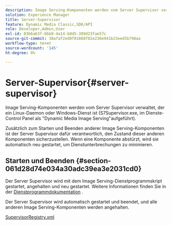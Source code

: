 ```yaml
---
description: Image Serving-Komponenten werden vom Server Supervisor verwaltet, der ein Linux-Daemon oder Windows-Dienst ist (S7Supervisor.exe, im Dienste-Control Panel als "Dynamic Media Image Serving"aufgeführt).
solution: Experience Manager
title: Server-Supervisor
feature: Dynamic Media Classic,SDK/API
role: Developer,Admin,User
exl-id: 83b6a63f-6bb8-4a14-b8d5-389d23fae57c
source-git-commit: 38afaf2ed0f01868f02e236e941b23eed5b790aa
workflow-type: tm+mt
source-wordcount: '145'
ht-degree: 0%

---
```


# Server-Supervisor{#server-supervisor}

Image Serving-Komponenten werden vom Server Supervisor verwaltet, der ein Linux-Daemon oder Windows-Dienst ist (S7Supervisor.exe, im Dienste-Control Panel als &quot;Dynamic Media Image Serving&quot;aufgeführt).

Zusätzlich zum Starten und Beenden anderer Image Serving-Komponenten ist der Server Supervisor dafür verantwortlich, den Zustand dieser anderen Komponenten sicherzustellen. Wenn eine Komponente abstürzt, wird sie automatisch neu gestartet, um Dienstunterbrechungen zu minimieren.

## Starten und Beenden {#section-061d28d74e034a30adc39ea3e2031cd0}

Der Server Supervisor wird mit dem Image Serving-Dienstprogrammskript gestartet, angehalten und neu gestartet. Weitere Informationen finden Sie in der [Dienstprogrammdokumentation](../../../is-api/is-utils/utilities/c-location-of-utilities.md#concept-bae61e53344449af978502cac6be8b5f) .

Der Server Supervisor wird automatisch gestartet und beendet, und alle anderen Image Serving-Komponenten werden angehalten.

[SupervisorRegistry.xml](../../../is-api/image-serving-api-ref/c-configuration-and-administration/r-server-configuration-files/r-supervisorregistry.md#reference-b55f37a7a7a044d19c1722f5130906c6)

